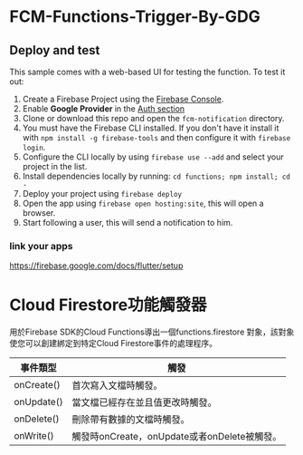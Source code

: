 # FCM-Functions-Trigger-By-GDG




## Deploy and test

This sample comes with a web-based UI for testing the function. To test it out:

 1. Create a Firebase Project using the [Firebase Console](https://console.firebase.google.com).
 1. Enable **Google Provider** in the [Auth section](https://console.firebase.google.com/project/_/authentication/providers)
 1. Clone or download this repo and open the `fcm-notification` directory.
 1. You must have the Firebase CLI installed. If you don't have it install it with `npm install -g firebase-tools` and then configure it with `firebase login`.
 1. Configure the CLI locally by using `firebase use --add` and select your project in the list.
 1. Install dependencies locally by running: `cd functions; npm install; cd -`
 1. Deploy your project using `firebase deploy`
 1. Open the app using `firebase open hosting:site`, this will open a browser.
 1. Start following a user, this will send a notification to him.


###  link your apps 
https://firebase.google.com/docs/flutter/setup


# Cloud Firestore功能觸發器
用於Firebase SDK的Cloud Functions導出一個functions.firestore 對象，該對象使您可以創建綁定到特定Cloud Firestore事件的處理程序。

|事件類型|觸發|
| -- | -- |
|onCreate()|首次寫入文檔時觸發。|
|onUpdate()|當文檔已經存在並且值更改時觸發。|
|onDelete()|刪除帶有數據的文檔時觸發。|
|onWrite()|觸發時onCreate，onUpdate或者onDelete被觸發。|

